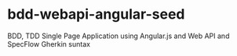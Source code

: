 # bdd-webapi-angular-seed
BDD, TDD Single Page Application using Angular.js and Web API and SpecFlow Gherkin suntax
